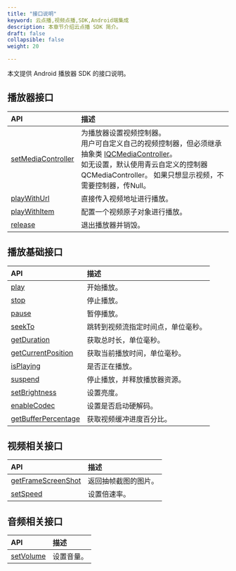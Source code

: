 ```yaml
---
title: "接口说明"
keyword: 云点播,视频点播,SDK,Android端集成
description: 本章节介绍云点播 SDK 简介。
draft: false
collapsible: false
weight: 20

---
```


本文提供 Android 播放器 SDK 的接口说明。

## 播放器接口

| API                                                          | 描述                                                         |
| :----------------------------------------------------------- | :----------------------------------------------------------- |
| [setMediaController](https://vod-sdk.pek3b.qingstor.com/doc/Android/index.html) | 为播放器设置视频控制器。<br/>用户可自定义自己的视频控制器，但必须继承抽象类 [IQCMediaController](https://vod-sdk.pek3b.qingstor.com/doc/Android/com/qingcloud/vod/player/mediacontroller/IQCMediaController.html)。 <br/>如无设置，默认使用青云自定义的控制器 QCMediaController。 如果只想显示视频，不需要控制器，传Null。 |
| [playWithUrl](https://vod-sdk.pek3b.qingstor.com/doc/Android/index.html) | 直接传入视频地址进行播放。                                   |
| [playWithItem](https://vod-sdk.pek3b.qingstor.com/doc/Android/index.html) | 配置一个视频原子对象进行播放。                               |
| [release](https://vod-sdk.pek3b.qingstor.com/doc/Android/index.html) | 退出播放器并销毁。                                           |



## 播放基础接口

| API                                                          | 描述                               |
| :----------------------------------------------------------- | :--------------------------------- |
| [play](https://vod-sdk.pek3b.qingstor.com/doc/Android/index.html) | 开始播放。                         |
| [stop](https://vod-sdk.pek3b.qingstor.com/doc/Android/index.html) | 停止播放。                         |
| [pause](https://vod-sdk.pek3b.qingstor.com/doc/Android/index.html) | 暂停播放。                         |
| [seekTo](https://vod-sdk.pek3b.qingstor.com/doc/Android/index.html) | 跳转到视频流指定时间点，单位毫秒。 |
| [getDuration](https://vod-sdk.pek3b.qingstor.com/doc/Android/index.html) | 获取总时长，单位毫秒。             |
| [getCurrentPosition](https://vod-sdk.pek3b.qingstor.com/doc/Android/index.html) | 获取当前播放时间，单位毫秒。       |
| [isPlaying](https://vod-sdk.pek3b.qingstor.com/doc/Android/index.html) | 是否正在播放。                     |
| [suspend](https://vod-sdk.pek3b.qingstor.com/doc/Android/index.html) | 停止播放，并释放播放器资源。       |
| [setBrightness](https://vod-sdk.pek3b.qingstor.com/doc/Android/index.html) | 设置亮度。                         |
| [enableCodec](https://vod-sdk.pek3b.qingstor.com/doc/Android/index.html) | 设置是否启动硬解码。               |
| [getBufferPercentage](https://vod-sdk.pek3b.qingstor.com/doc/Android/index.html) | 获取视频缓冲进度百分比。           |

## 视频相关接口

| API                                                          | 描述                 |
| :----------------------------------------------------------- | :------------------- |
| [getFrameScreenShot](https://vod-sdk.pek3b.qingstor.com/doc/Android/index.html) | 返回抽帧截图的图片。 |
| [setSpeed](https://vod-sdk.pek3b.qingstor.com/doc/Android/index.html) | 设置倍速率。         |

## 音频相关接口

| API                                                          | 描述       |
| :----------------------------------------------------------- | :--------- |
| [setVolume](https://vod-sdk.pek3b.qingstor.com/doc/Android/index.html) | 设置音量。 |
